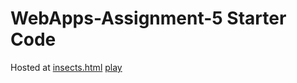 # WebApps-Assignment-5 Starter Code
Hosted at [insects.html](https://44-563-web-apps-f22.github.io/44563-webapps-assignment-5-Uday1720/)
[play](insects.html)
